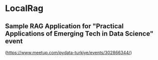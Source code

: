 # LocalRag
## Sample RAG Application for "Practical Applications of Emerging Tech in Data Science" event
(https://www.meetup.com/pydata-turkiye/events/302866344/)




